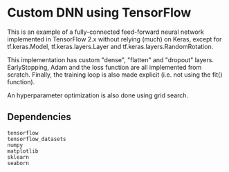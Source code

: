 # Custom DNN using TensorFlow

This is an example of a fully-connected feed-forward neural network implemented in TensorFlow 2.x without relying (much) on Keras, except for tf.keras.Model, tf.keras.layers.Layer and tf.keras.layers.RandomRotation.

This implementation has custom "dense", "flatten" and "dropout" layers. EarlyStopping, Adam and the loss function are all implemented from scratch. Finally, the training loop is also made explicit (i.e. not using the fit() function).

An hyperparameter optimization is also done using grid search.

## Dependencies

```
tensorflow
tensorflow_datasets
numpy
matplotlib
sklearn
seaborn
```
